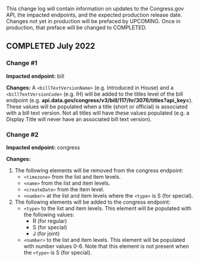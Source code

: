 This change log will contain information on updates to the Congress.gov API, the impacted endpoints, and the expected production release date. Changes not yet in production will be prefaced by UPCOMING. Once in production, that preface will be changed to COMPLETED.

## COMPLETED July 2022
### Change #1
**Impacted endpoint:** bill

**Changes:** A `<billTextVersionName>` (e.g. Introduced in House) and a `<billTextVersionCode>` (e.g. IH) will be added to the titles level of the bill endpoint (e.g. **api.data.gov/congress/v3/bill/117/hr/3076/titles?api_key=**). These values will be populated when a title (short or official) is associated with a bill text version. Not all titles will have these values populated (e.g. a Display Title will never have an associated bill text version).
### Change #2
**Impacted endpoint:** congress

**Changes:** 
1. The following elements will be removed from the congress endpoint:
    - `<timezone>` from the list and item levels. 
    - `<name>` from the list and item levels.
    - `<createDate>` from the item level.
    - `<number>` at the list and item levels where the `<type>` is S (for special).
2. The following elements will be added to the congress endpoint:
    - `<type>` to the list and item levels. This element will be populated with the following values: 
      - R (for regular)
      - S (for special)
      - J (for joint)
    - `<number>` to the list and item levels. This element will be populated with number values 0-6. Note that this element is not present when the `<type>` is S (for special). 
